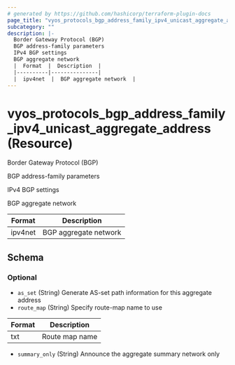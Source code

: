 ```yaml
---
# generated by https://github.com/hashicorp/terraform-plugin-docs
page_title: "vyos_protocols_bgp_address_family_ipv4_unicast_aggregate_address Resource - vyos"
subcategory: ""
description: |-
  Border Gateway Protocol (BGP)
  BGP address-family parameters
  IPv4 BGP settings
  BGP aggregate network
  |  Format  |  Description  |
  |----------|---------------|
  |  ipv4net  |  BGP aggregate network  |
---
```


# vyos_protocols_bgp_address_family_ipv4_unicast_aggregate_address (Resource)

Border Gateway Protocol (BGP)

BGP address-family parameters

IPv4 BGP settings

BGP aggregate network

|  Format  |  Description  |
|----------|---------------|
|  ipv4net  |  BGP aggregate network  |



<!-- schema generated by tfplugindocs -->
## Schema

### Optional

- `as_set` (String) Generate AS-set path information for this aggregate address
- `route_map` (String) Specify route-map name to use

|  Format  |  Description  |
|----------|---------------|
|  txt  |  Route map name  |
- `summary_only` (String) Announce the aggregate summary network only
